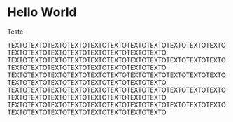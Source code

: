 # Hello World

Teste 

TEXTOTEXTOTEXTOTEXTOTEXTOTEXTOTEXTOTEXTOTEXTOTEXTOTEXTOTEXTOTEXTOTEXTOTEXTOTEXTOTEXTOTEXTOTEXTO
TEXTOTEXTOTEXTOTEXTOTEXTOTEXTOTEXTOTEXTOTEXTOTEXTOTEXTOTEXTOTEXTOTEXTOTEXTOTEXTOTEXTOTEXTOTEXTO
TEXTOTEXTOTEXTOTEXTOTEXTOTEXTOTEXTOTEXTOTEXTOTEXTOTEXTOTEXTOTEXTOTEXTOTEXTOTEXTOTEXTOTEXTOTEXTO
TEXTOTEXTOTEXTOTEXTOTEXTOTEXTOTEXTOTEXTOTEXTOTEXTOTEXTOTEXTOTEXTOTEXTOTEXTOTEXTOTEXTOTEXTOTEXTO
TEXTOTEXTOTEXTOTEXTOTEXTOTEXTOTEXTOTEXTOTEXTOTEXTOTEXTOTEXTOTEXTOTEXTOTEXTOTEXTOTEXTOTEXTOTEXTO
